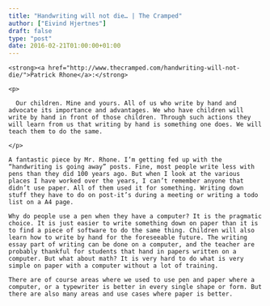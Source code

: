 ```yaml
---
title: "Handwriting will not die… | The Cramped"
author: ["Eivind Hjertnes"]
draft: false
type: "post"
date: 2016-02-21T01:00:00+01:00
---
```


<div class="HTML">
  <div></div>

<p>

</div>

```text
<strong><a href="http://www.thecramped.com/handwriting-will-not-die/">Patrick Rhone</a>:</strong>
```

<div class="HTML">
  <div></div>

</p>

</div>

<div class="HTML">
  <div></div>

<blockquote>

</div>

```text
<p>

  Our children. Mine and yours. All of us who write by hand and advocate its importance and advantages. We who have children will write by hand in front of those children. Through such actions they will learn from us that writing by hand is something one does. We will teach them to do the same.

</p>
```

<div class="HTML">
  <div></div>

</blockquote>

</div>

<div class="HTML">
  <div></div>

<p>

</div>

```text
A fantastic piece by Mr. Rhone. I’m getting fed up with the “handwriting is going away” posts. Fine, most people write less with pens than they did 100 years ago. But when I look at the various places I have worked over the years, I can’t remember anyone that didn’t use paper. All of them used it for something. Writing down stuff they have to do on post-it’s during a meeting or writing a todo list on a A4 page.
```

<div class="HTML">
  <div></div>

</p>

</div>

<div class="HTML">
  <div></div>

<p>

</div>

```text
Why do people use a pen when they have a computer? It is the pragmatic choice. It is just easier to write something down on paper than it is to find a piece of software to do the same thing. Children will also learn how to write by hand for the foreseeable future. The writing essay part of writing can be done on a computer, and the teacher are probably thankful for students that hand in papers written on a computer. But what about math? It is very hard to do what is very simple on paper with a computer without a lot of training.
```

<div class="HTML">
  <div></div>

</p>

</div>

<div class="HTML">
  <div></div>

<p>

</div>

```text
There are of course areas where we used to use pen and paper where a computer, or a typewriter is better in every single shape or form. But there are also many areas and use cases where paper is better.
```

<div class="HTML">
  <div></div>

</p>

</div>

